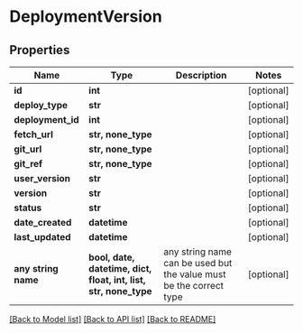 # DeploymentVersion


## Properties
Name | Type | Description | Notes
------------ | ------------- | ------------- | -------------
**id** | **int** |  | [optional] 
**deploy_type** | **str** |  | [optional] 
**deployment_id** | **int** |  | [optional] 
**fetch_url** | **str, none_type** |  | [optional] 
**git_url** | **str, none_type** |  | [optional] 
**git_ref** | **str, none_type** |  | [optional] 
**user_version** | **str** |  | [optional] 
**version** | **str** |  | [optional] 
**status** | **str** |  | [optional] 
**date_created** | **datetime** |  | [optional] 
**last_updated** | **datetime** |  | [optional] 
**any string name** | **bool, date, datetime, dict, float, int, list, str, none_type** | any string name can be used but the value must be the correct type | [optional]

[[Back to Model list]](../README.md#documentation-for-models) [[Back to API list]](../README.md#documentation-for-api-endpoints) [[Back to README]](../README.md)


